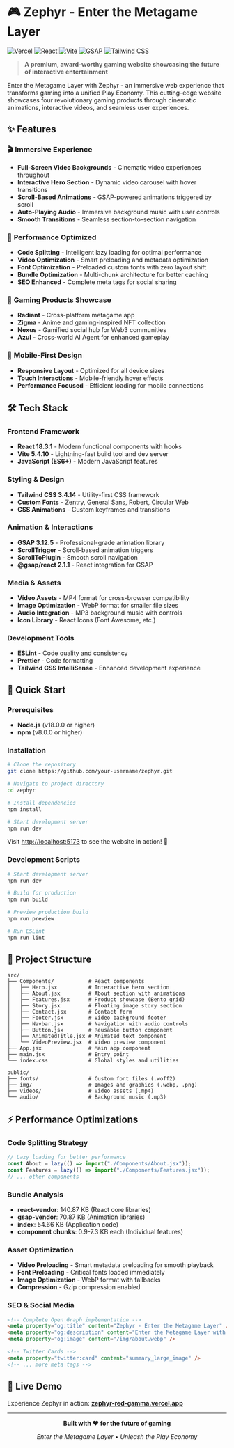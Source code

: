 # 🎮 Zephyr - Enter the Metagame Layer

[![Vercel](https://img.shields.io/badge/Deployed%20on-Vercel-black?logo=vercel)](https://zephyr-red-gamma.vercel.app/)
[![React](https://img.shields.io/badge/React-18.3.1-blue?logo=react)](https://reactjs.org/)
[![Vite](https://img.shields.io/badge/Vite-5.4.10-646CFF?logo=vite)](https://vitejs.dev/)
[![GSAP](https://img.shields.io/badge/GSAP-3.12.5-88CE02?logo=greensock)](https://greensock.com/)
[![Tailwind CSS](https://img.shields.io/badge/Tailwind-3.4.14-06B6D4?logo=tailwindcss)](https://tailwindcss.com/)

> **A premium, award-worthy gaming website showcasing the future of interactive entertainment**

Enter the Metagame Layer with Zephyr - an immersive web experience that transforms gaming into a unified Play Economy. This cutting-edge website showcases four revolutionary gaming products through cinematic animations, interactive videos, and seamless user experiences.

## ✨ Features

### 🎬 **Immersive Experience**
- **Full-Screen Video Backgrounds** - Cinematic video experiences throughout
- **Interactive Hero Section** - Dynamic video carousel with hover transitions
- **Scroll-Based Animations** - GSAP-powered animations triggered by scroll
- **Auto-Playing Audio** - Immersive background music with user controls
- **Smooth Transitions** - Seamless section-to-section navigation

### 🚀 **Performance Optimized**
- **Code Splitting** - Intelligent lazy loading for optimal performance
- **Video Optimization** - Smart preloading and metadata optimization
- **Font Optimization** - Preloaded custom fonts with zero layout shift
- **Bundle Optimization** - Multi-chunk architecture for better caching
- **SEO Enhanced** - Complete meta tags for social sharing

### 🎯 **Gaming Products Showcase**
- **Radiant** - Cross-platform metagame app
- **Zigma** - Anime and gaming-inspired NFT collection
- **Nexus** - Gamified social hub for Web3 communities  
- **Azul** - Cross-world AI Agent for enhanced gameplay

### 📱 **Mobile-First Design**
- **Responsive Layout** - Optimized for all device sizes
- **Touch Interactions** - Mobile-friendly hover effects
- **Performance Focused** - Efficient loading for mobile connections

## 🛠 Tech Stack

### **Frontend Framework**
- **React 18.3.1** - Modern functional components with hooks
- **Vite 5.4.10** - Lightning-fast build tool and dev server
- **JavaScript (ES6+)** - Modern JavaScript features

### **Styling & Design**
- **Tailwind CSS 3.4.14** - Utility-first CSS framework
- **Custom Fonts** - Zentry, General Sans, Robert, Circular Web
- **CSS Animations** - Custom keyframes and transitions

### **Animation & Interactions**
- **GSAP 3.12.5** - Professional-grade animation library
- **ScrollTrigger** - Scroll-based animation triggers
- **ScrollToPlugin** - Smooth scroll navigation
- **@gsap/react 2.1.1** - React integration for GSAP

### **Media & Assets**
- **Video Assets** - MP4 format for cross-browser compatibility
- **Image Optimization** - WebP format for smaller file sizes
- **Audio Integration** - MP3 background music with controls
- **Icon Library** - React Icons (Font Awesome, etc.)

### **Development Tools**
- **ESLint** - Code quality and consistency
- **Prettier** - Code formatting
- **Tailwind CSS IntelliSense** - Enhanced development experience

## 🚀 Quick Start

### Prerequisites
- **Node.js** (v18.0.0 or higher)
- **npm** (v8.0.0 or higher)

### Installation

```bash
# Clone the repository
git clone https://github.com/your-username/zephyr.git

# Navigate to project directory
cd zephyr

# Install dependencies
npm install

# Start development server
npm run dev
```

Visit [http://localhost:5173](http://localhost:5173) to see the website in action! 🎉

### Development Scripts

```bash
# Start development server
npm run dev

# Build for production
npm run build

# Preview production build
npm run preview

# Run ESLint
npm run lint
```

## 📁 Project Structure

```
src/
├── Components/           # React components
│   ├── Hero.jsx          # Interactive hero section
│   ├── About.jsx         # About section with animations
│   ├── Features.jsx      # Product showcase (Bento grid)
│   ├── Story.jsx         # Floating image story section
│   ├── Contact.jsx       # Contact form
│   ├── Footer.jsx        # Video background footer
│   ├── Navbar.jsx        # Navigation with audio controls
│   ├── Button.jsx        # Reusable button component
│   ├── AnimatedTitle.jsx # Animated text component
│   └── VideoPreview.jsx  # Video preview component
├── App.jsx               # Main app component
├── main.jsx              # Entry point
└── index.css             # Global styles and utilities

public/
├── fonts/                # Custom font files (.woff2)
├── img/                  # Images and graphics (.webp, .png)
├── videos/               # Video assets (.mp4)
└── audio/                # Background music (.mp3)
```

## ⚡ Performance Optimizations

### **Code Splitting Strategy**
```javascript
// Lazy loading for better performance
const About = lazy(() => import("./Components/About.jsx"));
const Features = lazy(() => import("./Components/Features.jsx"));
// ... other components
```

### **Bundle Analysis**
- **react-vendor**: 140.87 KB (React core libraries)
- **gsap-vendor**: 70.87 KB (Animation libraries)  
- **index**: 54.66 KB (Application code)
- **component chunks**: 0.9-7.3 KB each (Individual features)

### **Asset Optimization**
- **Video Preloading** - Smart metadata preloading for smooth playback
- **Font Preloading** - Critical fonts loaded immediately
- **Image Optimization** - WebP format with fallbacks
- **Compression** - Gzip compression enabled

### **SEO & Social Media**
```html
<!-- Complete Open Graph implementation -->
<meta property="og:title" content="Zephyr - Enter the Metagame Layer" />
<meta property="og:description" content="Enter the Metagame Layer with Zephyr..." />
<meta property="og:image" content="/img/about.webp" />

<!-- Twitter Cards -->
<meta property="twitter:card" content="summary_large_image" />
<!-- ... more meta tags -->
```


## 🚀 Live Demo

Experience Zephyr in action: **[zephyr-red-gamma.vercel.app](https://zephyr-red-gamma.vercel.app/)**

---

<div align="center">

**Built with ❤️ for the future of gaming**

*Enter the Metagame Layer • Unleash the Play Economy*

</div>
